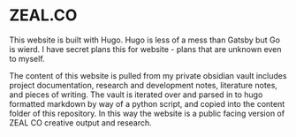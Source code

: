 # ZEAL.CO

This website is built with Hugo. Hugo is less of a mess than Gatsby but Go is wierd. I have secret plans this for website - plans that are unknown even to myself.

The content of this website is pulled from my private obsidian vault includes project documentation, research and development notes, literature notes, and pieces of writing.  The vault is iterated over and parsed in to hugo formatted markdown by way of a python script, and copied into the content folder of this repository. In this way the website is a public facing version of ZEAL CO creative output and research.

